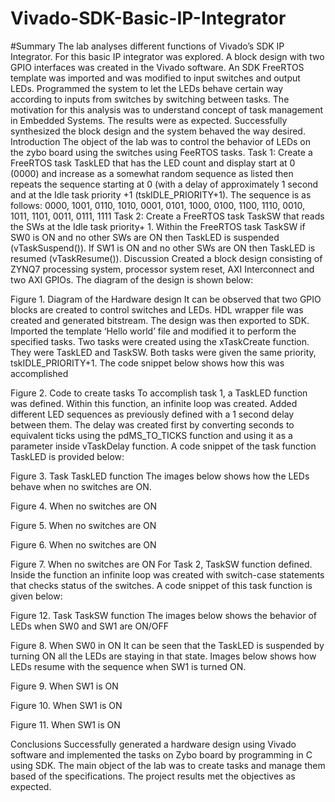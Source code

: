# Vivado-SDK-Basic-IP-Integrator
#Summary
The lab analyses different functions of Vivado’s SDK IP Integrator. For this basic IP integrator was explored. A block design with two GPIO interfaces was created in the Vivado software. An SDK FreeRTOS template was imported and was modified to input switches and output LEDs. Programmed the system to let the LEDs behave certain way according to inputs from switches by switching between tasks. The motivation for this analysis was to understand concept of task management in Embedded Systems. The results were as expected. Successfully synthesized the block design and the system behaved the way desired.
Introduction
The object of the lab was to control the behavior of LEDs on the zybo board using the switches using FeeRTOS tasks.
Task 1: Create a FreeRTOS task TaskLED that has the LED count and display start at 0 (0000) and increase as a somewhat random sequence as listed then repeats the sequence starting at 0 (with a delay of approximately 1 second and at the Idle task priority +1 (tskIDLE_PRIORITY+1). The sequence is as follows:
0000, 1001, 0110, 1010, 0001, 0101, 1000, 0100, 1100, 1110, 0010, 1011, 1101, 0011, 0111, 1111
Task 2: Create a FreeRTOS task TaskSW that reads the SWs at the Idle task priority+ 1. Within the FreeRTOS task TaskSW if SW0 is ON and no other SWs are ON then TaskLED is suspended (vTaskSuspend()). If SW1 is ON and no other SWs are ON then TaskLED is resumed (vTaskResume()).
Discussion
Created a block design consisting of ZYNQ7 processing system, processor system reset, AXI Interconnect and two AXI GPIOs. The diagram of the design is shown below:
 
Figure 1. Diagram of the Hardware design
It can be observed that two GPIO blocks are created to control switches and LEDs. HDL wrapper file was created and generated bitstream. The design was then exported to SDK. Imported the template ‘Hello world’ file and modified it to perform the specified tasks. 
Two tasks were created using the xTaskCreate function. They were TaskLED and TaskSW. Both tasks were given the same priority, tskIDLE_PRIORITY+1. The code snippet below shows how this was accomplished
 
Figure 2. Code to create tasks
To accomplish task 1, a TaskLED function was defined. Within this function, an infinite loop was created. Added different LED sequences as previously defined with a 1 second delay between them. The delay was created first by converting seconds to equivalent ticks using the pdMS_TO_TICKS function and using it as a parameter inside vTaskDelay function. A code snippet of the task function TaskLED is provided below:
 
Figure 3. Task TaskLED function
The images below shows how the LEDs behave when no switches are ON.
 
Figure 4. When no switches are ON

 
Figure 5. When no switches are ON
 
Figure 6. When no switches are ON

 
Figure 7. When no switches are ON
For Task 2, TaskSW function defined. Inside the function an infinite loop was created with switch-case statements that checks status of the switches. A code snippet of this task function is given below:
 
Figure 12. Task TaskSW function
The images below shows the behavior of LEDs when SW0 and SW1 are ON/OFF
 
Figure 8. When SW0 in ON
It can be seen that the TaskLED is suspended by turning ON all the LEDs are staying in that state. Images below shows how LEDs resume with the sequence when SW1 is turned ON. 
 
Figure 9. When SW1 is ON
 
Figure 10. When SW1 is ON
 
Figure 11. When SW1 is ON

Conclusions
Successfully generated a hardware design using Vivado software and implemented the tasks on Zybo board by programming in C using SDK. The main object of the lab was to create tasks and manage them based of the specifications. The project results met the objectives as expected. 
